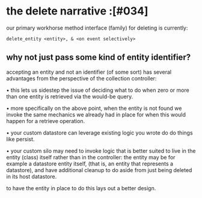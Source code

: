 # the delete narrative :[#034]


our primary workhorse method interface (family) for deleting is currently:


    delete_entity <entity>, & <on event selectively>


## why not just pass some kind of entity identifier?

accepting an entity and not an identifier (of some sort) has several
advantages from the perspective of the collection controller:

• this lets us sidestep the issue of deciding what to do when zero or
  more than one entity is retrieved via the would-be query.

• more specifically on the above point, when the entity is not found we
  invoke the same mechanics we already had in place for when this would
  happen for a retrieve operation.

• your custom datastore can leverage existing logic you wrote do do
  things like persist.

• your custom silo may need to invoke logic that is better suited to live
  in the entity (class) itself rather than in the controller:
  the entity may be for example a datastore entity itself, (that is, an
  entity that represents a datastore), and have additional cleanup to do
  aside from just being deleted in its host datastore.

  to have the entity in place to do this lays out a better design.
